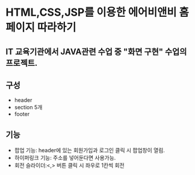 # HTML,CSS,JSP를 이용한 에어비앤비 홈페이지 따라하기
## IT 교육기관에서 JAVA관련 수업 중 "화면 구현" 수업의 프로젝트.

## 구성
* header
* section 5개
* footer

## 기능
* 팝업 기능: header에 있는 회원가입과 로그인 클릭 시 팝업창이 열림.
* 하이퍼링크 기능: 주소를 넣어둔다면 사용가능.
* 회전 슬라이더:<,> 버튼 클릭 시 좌우로 1칸씩 회전
